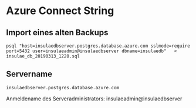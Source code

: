 # Azure Connect String

## Import eines alten Backups
    psql "host=insulaedbserver.postgres.database.azure.com sslmode=require port=5432 user=insulaeadmin@insulaedbserver dbname=insulaedb"   < insulae_db_20190313_1220.sql

## Servername
    insulaedbserver.postgres.database.azure.com
    
Anmeldename des Serveradministrators: insulaeadmin@insulaedbserver
